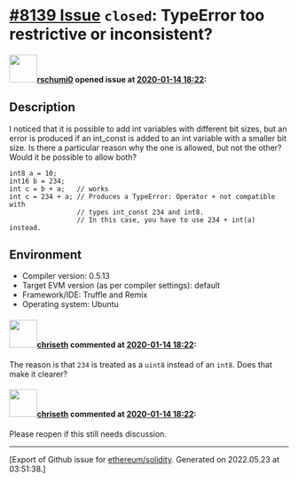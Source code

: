 # [\#8139 Issue](https://github.com/ethereum/solidity/issues/8139) `closed`: TypeError too restrictive or inconsistent?

#### <img src="https://avatars.githubusercontent.com/u/58267968?v=4" width="50">[rschumi0](https://github.com/rschumi0) opened issue at [2020-01-14 18:22](https://github.com/ethereum/solidity/issues/8139):

## Description

I noticed that it is possible to add int variables with different bit sizes, but an error is produced if an int_const is added to an int variable with a smaller bit size. Is there a particular reason why the one is allowed, but not the other? Would it be possible to allow both?

```
int8 a = 10;
int16 b = 234;
int c = b + a;   // works 
int c = 234 + a; // Produces a TypeError: Operator + not compatible with 
                 // types int_const 234 and int8. 
                 // In this case, you have to use 234 + int(a) instead.
```

## Environment
- Compiler version: 0.5.13
- Target EVM version (as per compiler settings): default
- Framework/IDE: Truffle and Remix
- Operating system: Ubuntu

#### <img src="https://avatars.githubusercontent.com/u/9073706?v=4" width="50">[chriseth](https://github.com/chriseth) commented at [2020-01-14 18:22](https://github.com/ethereum/solidity/issues/8139#issuecomment-574397809):

The reason is that `234` is treated as a `uint8` instead of an `int8`. Does that make it clearer?

#### <img src="https://avatars.githubusercontent.com/u/9073706?v=4" width="50">[chriseth](https://github.com/chriseth) commented at [2020-01-14 18:22](https://github.com/ethereum/solidity/issues/8139#issuecomment-579350917):

Please reopen if this still needs discussion.


-------------------------------------------------------------------------------



[Export of Github issue for [ethereum/solidity](https://github.com/ethereum/solidity). Generated on 2022.05.23 at 03:51:38.]
